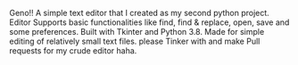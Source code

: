
Geno!!
A simple text editor that I created as my second python 
project.
Editor Supports basic functionalities like find, find & replace, open, save and some preferences.
Built with Tkinter and Python 3.8.
Made for simple editing of relatively small text files.
please Tinker with and make Pull requests for my crude editor haha.

